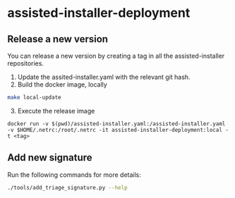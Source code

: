 # assisted-installer-deployment

## Release a new version

You can release a new version by creating a tag in all the assisted-installer repositories.

1. Update the assited-installer.yaml with the relevant git hash.
2. Build the docker image, locally

```bash
make local-update
```

3. Execute the release image

```shell script
docker run -v $(pwd)/assisted-installer.yaml:/assisted-installer.yaml -v $HOME/.netrc:/root/.netrc -it assisted-installer-deployment:local -t <tag>
```

## Add new signature

Run the following commands for more details:

```bash
./tools/add_triage_signature.py --help
```
